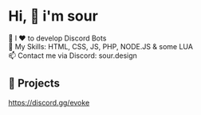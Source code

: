 # Hi, 👋 i'm sour

👀 I ❤ to develop Discord Bots <br>
🌱 My Skills: HTML, CSS, JS, PHP, NODE.JS & some LUA  <br>
📫 Contact me via Discord: sour.design

## 🤖 Projects
https://discord.gg/evoke
